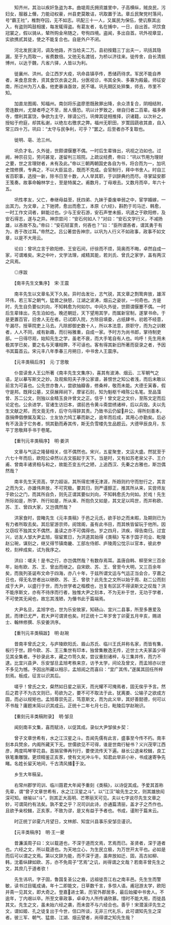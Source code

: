 <!-- { "loadSidebar": true } -->
　　知齐州，其治以疾奸急盗为本。曲堤周氏拥资雄里中，子高横纵，贼良民，污妇女，服器上僭，力能动权豪，州县吏莫敢诘，巩取置于法。章丘民聚党村落间，号“霸王社”，椎剽夺囚，无不如志。巩配三十一人，又属民为保伍，使讥察其出入，有盗则鸣鼓相援，每发辄得盗。有葛友者，名在捕中，一日，自出首。巩饮食冠裳之，假以骑从，辇所购金帛随之，夸徇四境。盗闻，多出自首。巩外视章显，实欲携贰其徒，使之不能复合也。自是外户不闭。

　　河北发民浚河，调及他路，齐当给夫二万。县初按籍三丁出夫一，巩括其隐漏，至于九而取一，省费数倍。又弛无名渡钱，为桥以济往来。徙传舍，自长清抵博州，以达于魏，凡省六驿，人皆以为利。

　　徙襄州、洪州。会江西岁大疫，巩命县镇亭传，悉储药待求。军民不能自养者，来食息宫舍，资其食饮衣衾之具，分医视诊，书其全失、多寡为殿最。师征安南，所过州为万人备。他吏暴诛亟敛，民不堪。巩先期区处猝集，师去，市里不知。

　　加直龙图阁、知福州。南剑将乐盗廖恩既赦罪出降，余众溃复合，阴相结附，旁连数州，尤桀者呼之不至，居人慑恐。巩以计罗致之，继自归者二百辈。福多佛寺，僧利其富饶，争欲为主守，赇请公行。巩俾其徒相推择，识诸籍，以次补之。授帖于府庭，却其私谢，以绝左右徼求之弊。福州无职田，岁鬻园蔬收其直，自入常三四十万。巩曰：“太守与民争利，可乎？”罢之。后至者亦不复取也。

　　徙明、亳、沧三州。

　　巩负才名，久外徙，世颇谓偃蹇不偶。一时后生辈锋出，巩视之泊如也。过阙，神宗召见，劳问甚宠，遂留判三班院。上疏议经费，帝曰：“巩以节用为理财之要，世之言理财者，未有及此。”帝以三朝两朝国史各自为书，将合而为一，加巩史馆修撰，专典之，不以大臣监总，既而不克成。会官制行，拜中书舍人。时自三省百职事，选授一新，除书日至十数，人人举其职，于训辞典约而尽。寻掌延安郡王笺奏。故事命翰林学士，至是特属之。甫数月，丁母艰去。又数月而卒，年六十五。

　　巩性孝友，父亡，奉继母益至，抚四弟、九妹于委废单弱之中，宦学婚嫁，一出其力。为文章，上下驰骋，愈出而愈工，本原《六经》，斟酌于司马迁、韩愈，一时工作文词者，鲜能过也。少与王安石游，安石声誉未振，巩道之于欧阳修，及安石得志，遂与之异。神宗尝问：“安石何如人？”对曰：“安石文学行义，不减扬雄，以吝故不及。”帝曰：“安石轻富贵，何吝也？”曰：“臣所谓吝者，谓其勇于有为，吝于改过耳。”帝然之。吕公著尝告神宗，以巩为人行义不如政事，政事不如文章，以是不大用云。

　　论曰：曾巩立言于欧阳修、王安石间，纡徐而不烦，简奥而不晦，卓然自成一家，可谓难矣。宋之中叶，文学法理，咸精其能，若刘氏、曾氏之家学，盖有两汉之风焉。

　　◎序跋

　　【南丰先生文集序】　宋·王震

　　南丰先生以文章名天下久矣。异时齿发壮，志气锐，其文章之剽鸷奔放，雄浑环伟，若三军之朝气，猛兽之抉怒，江湖之波涛，烟云之姿状，一何奇也。方是时，先生自负要似刘向，不知韩愈为何如尔。中间久外徙，世颇谓偃蹇不偶。一时后生辈锋出，先生泊如也。晚还朝廷，天下望用其学，而属新官制，遂掌书命。于是更置百官，旧舍人无在者。已试即入院，方除目填委，占纸肆书，初若不经意，午漏尽，授草院吏上马去。凡除郎御史数十人，所以本法意，原职守，而为之训敕者，人人不同，咸有新趣，而衍裕雅重，自成一家。予时方为尚书郎，掌待制吏部。一日得尽观，始知先生之学，虽老不衰，而大手笔自有人也。呜呼！先生用未极其学已矣，要之名与天壤相弊，不可诬也。客有得其新旧所著而裒录之者，予因书其篇首云。宋元丰八年季春三月朔日，中书舍人王震序。

　　【元丰类稿后序】　元·丁思敬

　　仆尝读舍人王公所著《南丰先生文集序》，喜其有波涛、烟云、三军朝气之语，足以摹写斯文之妙。及观紫阳夫子序公家谱，甚恨世之知公者浅，而后未敢以前言为可喜也。公先世亦鲁人，尝欲抽瓣香，修桑梓，敬而未能。大德壬寅春，假守是邦。既拜公墓，又获展拜祠下，摩挲石刻，知为魁枢千峰陈公名笔。至品藻曾、苏二公文，则独以金精玉良许曾文之正。信乎！曾文定之文价，至陈文定而后论定也。公余进学，官诸生访旧本，谓前邑令黄斗斋尝绣诸梓，后以兵毁。夫以先生文献之邦，而文竟无传，后守乌得辞其责。乃致书云仍留井公，得所刻善本，亟捐俸倡僚属及寓公、士友协力鸠工摹而新之，逾年而后成，其用心亦勤矣。后必有不汲汲于它务者，悯其勤而寿其传，斯无负雪楼先生品题云。大德甲辰良月，东平丁思敬拜手书于卷尾。

　　【重刊元丰类稿序】　明·姜洪

　　文章与气运之隆替相关，信不偶然也。宋兴，五星聚奎，文运大盛。然犹至于六七十年而后，欧阳公卓然以古文振起于天下。当是时，又有如苏老泉父子、王介甫、曾南丰诸贤相与和之，故能丕变五代之陋，上追西汉、先秦之古雅也，斯岂偶然哉？

　　南丰先生天资高，学力超诣，其所得宏博无津涯，所趋则约守而恕行之，其言之而为文，亦雄伟奔放，不可究极。要其归，则严谨醇正，推其所从来，实尝师友于欧公之门，而其所自负，则先正谓其要似刘向，不知韩愈氏为何如。於戏！先生所际如是，所学、所行如是，所从来、所抱负又如是，其文足以鸣世，而并称欧、苏、王、曾四大家，又岂偶然哉？

　　洪家食时，尝睹先生《元丰类稿》于邑之元氏，欲手钞之而未暇，及期则已为有力者所取去矣。其后宦游京师，阅馆阁，虽有此书目，而其帙皆留玩于他所。因又窃叹不独其文不偶然，虽读之亦不可偶得也。岁之四月，洪疾，得告南归。过宜兴，访友人邹大尹孟旭，宿留累日，为洪道其始得《类稿》写本于国子司业、毗陵赵公琬，谋刻之，继又得节镇南畿、工部左侍郎、庐陵周公忱示以官本，彼此参校，刻梓成矣，试为我序之。

　　洪曰：嗟夫！是书之行，亦岂偶然哉？有数存焉耳。盖唐自韩、柳至宋三百余年，始有欧、苏、王、曾出而继之。自宋欧、苏、王、曾至今大明，又三百余年矣，而我列圣诞布文命于四海，亦八十年，于兹所谓文运与气运正当会合，亨嘉之日也，得无名世者出以继欧、苏、王、曾欤？此先生之文所以始于周、赵二公而刻成于大尹，以盛行于世，而为世学者之楷模也，岂复有区区不得读斯文之叹哉？洪不能序斯文，亦有不待序而行者，独惟大尹之刻本，不为无补于世，无功于学者，不可使其无闻也，故忘其浅陋，为僭书此于篇端焉。

　　大尹名旦，孟旭字也，世为乐安故家，知砀山、宜兴二县事，所至多惠爱及民，而律已尤严，若大尹可谓贤也矣。时正统十二年岁舍丁卯夏五月辛亥，赐进士、翰林修撰、乐安姜洪序。

　　【重刊元丰类稿跋】　明·赵琬

　　昔南丰曾氏之文，与庐陵欧阳氏、眉山苏氏、临川王氏并称名家，而皆有集，板行于世。顾今欧、苏、王三集世有印本，独曾集散逸无传，近世士大夫家盖少得见其全集者。予钞录此本，藏之巾笥久矣，尝议重刻诸梓，与三集并传，而力不逮。比宜兴县尹、乐安邹旦孟旭考秩来京，访予太学，间论及曾文，而孟旭亦以世不多见为憾。予因出所藏以相示，孟旭阅之而喜曰：“宜广其传。”遂属其回任所梓刻焉。板成，征言以识其后。

　　嗟乎！曾氏之文，粲然如日星之丽天，而光耀不可掩焉者，固无俟乎予言。然后之君子不为古文则已，苟欲为之，要不可不取法于此，犹离娄、公输子之欲成方圆，而必以规矩也。孟旭尊崇先正，笃意斯文，而为此义举，其好善懿德，何可以不书哉？庸题末简以识其成云。正统十二年七月七日，毗陵后学赵琬识。

　　【重刻元丰类稿附录】　明·邹旦

　　闻刻南丰文集，喜而赋诗，以促其成。录似大尹邹侯乡契：

　　曾子文章世希有，水之江汉星之斗。吾闻先儒有此言，盛事至今传不朽。南丰刻本兵燹余，内阁所藏天下无。世儒欲见不可得，谁是世南行秘书？义兴茂宰江西彦，两度鸣琴宰花县。首捐官俸再刊行，要使流传天下遍。昼长公退亲校雠，良工铁笔重雕锼。更烦精鉴正亥豕，使有文光冲斗牛。知君此举非小补，书成速寄争先睹。名姓长留天地间，千古清风播于汝。

　　乡生大年稿呈。

　　右常州郡学司训、临川聂君大年闻予重刻《类稿》，以诗促其成。予爱其首称先辈，谓“曾子文章世希有，水之江汉星之斗”。以“江汉”喻先生之文，则其雄放闳深可知。继喻以“斗”，则其正大高明、芒寒丽天可见。夫以七字说尽先生文章之妙，可谓简约有法矣。孰不爱之乎？况司训此诗，亦通篇清丽，盖才子之杰作也。且欲予亲校雠，正亥豕，不致为谬，是又有益于予者也。书成，谨附于篇末云。

　　时正统丁卯夏六月望日，文林郎、知宜兴县事乐安邹旦谨识。

　　【元丰类稿序】　明·王一夔

　　昔濂溪周子曰：文以载道也，不深于道而文焉，艺焉而已。圣贤者，深于道者也。六经之文，所以载道也。为天地立心，为生民立极，为万世开太平也。必如是而后可以谓之文焉。第以文辞为能，而不深于道，虽奔放如迁、固，高古如柳、韩，沈着纵肆如欧、苏，亦不免周子“艺焉”之讥，尚得谓之文哉？若南丰曾先生之文，其庶几于道者欤！

　　先生讳巩，字子固，鲁国复圣公之裔，远祖徙吾江右之南丰邑。先生生而警敏，读书过目辄成诵，年十二即能文，日草数千言，多惊人语。甫冠游太学，欧阳并斋一见其文，即大奇之。登嘉进士第，历官外郡居多，最后始擢中书舍人。不逾年，丁内艰以卒。所至文章政事，卓卓为人所传诵欣慕。惜时不能大用，而徙昌其文。先生之文，虽未始六经之袭，而未尝不与六经合也。善乎！宋潜溪评先生之文，谓如姬、孔之徒复出于今世，信口所谈，无非三代礼乐，此可谓知先生之深者。彼三军、朝气、猛兽、江湖、烟云譬者，尚得谓之知先生哉？

